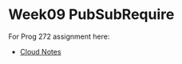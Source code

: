 # Week09 PubSubRequire

For Prog 272 assignment here:

 - [Cloud Notes](http://www.elvenware.com/charlie/books/CloudNotes/Assignments/PubSubRequire.html)

